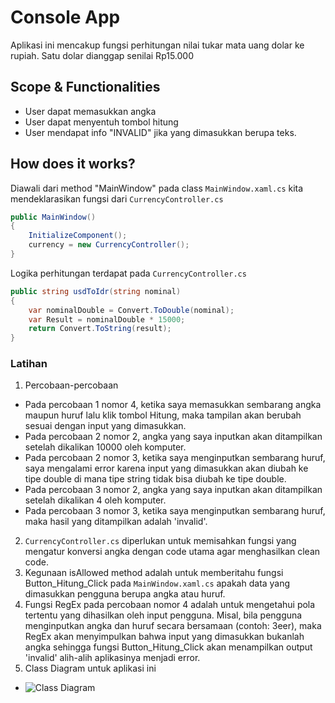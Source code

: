 ﻿# Console App

Aplikasi ini mencakup fungsi perhitungan nilai tukar mata uang dolar ke rupiah.
Satu dolar dianggap senilai Rp15.000

## Scope & Functionalities
* User dapat memasukkan angka
* User dapat menyentuh tombol hitung
* User mendapat info "INVALID" jika yang dimasukkan berupa teks.

## How does it works?
Diawali dari method "MainWindow" pada class `MainWindow.xaml.cs` kita mendeklarasikan fungsi dari `CurrencyController.cs`
```c#
public MainWindow()
{
    InitializeComponent();
    currency = new CurrencyController();
}
```
Logika perhitungan terdapat pada `CurrencyController.cs`
```c#
public string usdToIdr(string nominal)
{
    var nominalDouble = Convert.ToDouble(nominal);
    var Result = nominalDouble * 15000;
    return Convert.ToString(result);
} 
```

### Latihan
1. Percobaan-percobaan
* Pada percobaan 1 nomor 4, ketika saya memasukkan sembarang angka maupun huruf lalu klik tombol Hitung, maka tampilan akan berubah sesuai dengan input yang dimasukkan.
* Pada percobaan 2 nomor 2, angka yang saya inputkan akan ditampilkan setelah dikalikan 10000 oleh komputer.
* Pada percobaan 2 nomor 3, ketika saya menginputkan sembarang huruf, saya mengalami error karena input yang dimasukkan akan diubah ke tipe double di mana tipe string tidak bisa diubah ke tipe double.
* Pada percobaan 3 nomor 2, angka yang saya inputkan akan ditampilkan setelah dikalikan 4 oleh komputer.
* Pada percobaan 3 nomor 3, ketika saya menginputkan sembarang huruf, maka hasil yang ditampilkan adalah 'invalid'.
2. `CurrencyController.cs` diperlukan untuk memisahkan fungsi yang mengatur konversi angka dengan code utama agar menghasilkan clean code.
3. Kegunaan isAllowed method adalah untuk memberitahu fungsi Button_Hitung_Click pada `MainWindow.xaml.cs` apakah data yang dimasukkan pengguna berupa angka atau huruf.
4. Fungsi RegEx pada percobaan nomor 4 adalah untuk mengetahui pola tertentu yang dihasilkan oleh input pengguna. Misal, bila pengguna menginputkan angka dan huruf secara bersamaan (contoh: 3eer), maka RegEx akan menyimpulkan bahwa input yang dimasukkan bukanlah angka sehingga fungsi Button_Hitung_Click akan menampilkan output 'invalid' alih-alih aplikasinya menjadi error.
5. Class Diagram untuk aplikasi ini
* ![Class Diagram](http://www.plantuml.com/plantuml/png/POw_IWH138VxUOgKYXpu01PtheLRM2bO7dCpGS9baYEJkFZ7TrSNXMMl_HA-xxVjdisZSNh89CyaLIUu-TniO0WpbF8sgBWfCrhgHv9JjjoWSEvzvsvq2CUng3pIEy9rIlC55hAF15UlsK2qaMGUvHJ-XmnxiAV5zyLbWjjmLzdVauUyx0UcSlp1N__gyrthn9t6WN7LY5wVTApsMw2-OzO9w-pTejHe_0q0)